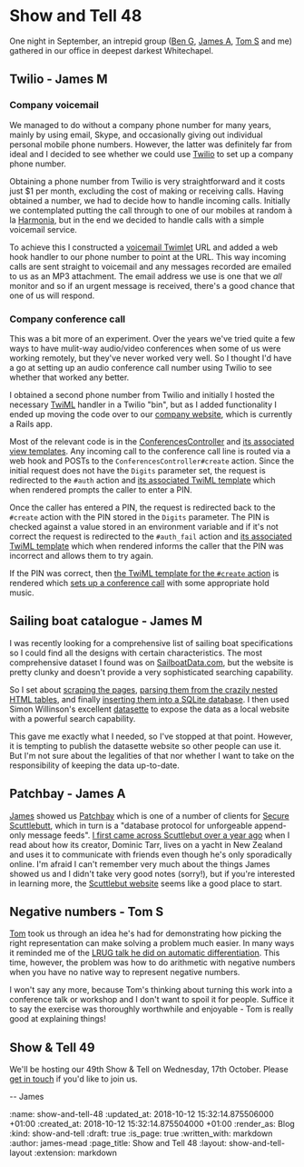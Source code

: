 Show and Tell 48
================

One night in September, an intrepid group ([Ben G][], [James A][], [Tom S][] and me) gathered in our office in deepest darkest Whitechapel.

[Ben G]: /ben-griffiths
[James A]: http://lazyatom.com/
[Tom S]: http://codon.com/

## Twilio - James M

### Company voicemail

We managed to do without a company phone number for many years, mainly by using email, Skype, and occasionally giving out individual personal mobile phone numbers. However, the latter was definitely far from ideal and I decided to see whether we could use [Twilio][] to set up a company phone number.

Obtaining a phone number from Twilio is very straightforward and it costs just $1 per month, excluding the cost of making or receiving calls. Having obtained a number, we had to decide how to handle incoming calls. Initially we contemplated putting the call through to one of our mobiles at random à la [Harmonia][], but in the end we decided to handle calls with a simple voicemail service.

To achieve this I constructed a [voicemail Twimlet][] URL and added a web hook handler to our phone number to point at the URL. This way incoming calls are sent straight to voicemail and any messages recorded are emailed to us as an MP3 attachment. The email address we use is one that we *all* monitor and so if an urgent message is received, there's a good chance that one of us will respond.

[Twilio]: https://www.twilio.com
[Harmonia]: https://harmonia.io
[voicemail Twimlet]: https://www.twilio.com/labs/twimlets/voicemail


### Company conference call

This was a bit more of an experiment. Over the years we've tried quite a few ways to have mulit-way audio/video conferences when some of us were working remotely, but they've never worked very well. So I thought I'd have a go at setting up an audio conference call number using Twilio to see whether that worked any better.

I obtained a second phone number from Twilio and initially I hosted the necessary [TwiML][] handler in a Twilio "bin", but as I added functionality I ended up moving the code over to our [company website][], which is currently a Rails app.

Most of the relevant code is in the [ConferencesController][] and [its associated view templates][templates-dir]. Any incoming call to the conference call line is routed via a web hook and POSTs to the `ConferencesController#create` action. Since the initial request does not have the `Digits` parameter set, the request is redirected to the `#auth` action and [its associated TwiML template][auth-template] which when rendered prompts the caller to enter a PIN.

Once the caller has entered a PIN, the request is redirected back to the `#create` action with the PIN stored in the `Digits` parameter. The PIN is checked against a value stored in an environment variable and if it's not correct the request is redirected to the `#auth_fail` action and [its associated TwiML template][auth-fail-template] which when rendered informs the caller that the PIN was incorrect and allows them to try again.

If the PIN was correct, then [the TwiML template for the `#create` action][create-template] is rendered which [sets up a conference call][twiml-conference] with some appropriate hold music.

[TwiML]: https://www.twilio.com/docs/voice/twiml
[company website]: /
[ConferencesController]: https://github.com/freerange/site/blob/97def08716be601a2e0b99a8b36a5053f61bba61/app/controllers/twilio/conferences_controller.rb
[templates-dir]: https://github.com/freerange/site/tree/97def08716be601a2e0b99a8b36a5053f61bba61/app/views/twilio/conferences
[auth-template]: https://github.com/freerange/site/blob/97def08716be601a2e0b99a8b36a5053f61bba61/app/views/twilio/conferences/auth.xml.erb
[auth-fail-template]: https://github.com/freerange/site/blob/97def08716be601a2e0b99a8b36a5053f61bba61/app/views/twilio/conferences/auth_fail.xml.erb
[create-template]: https://github.com/freerange/site/blob/97def08716be601a2e0b99a8b36a5053f61bba61/app/views/twilio/conferences/create.xml.erb
[twiml-conference]: https://www.twilio.com/docs/voice/twiml/conference


## Sailing boat catalogue - James M

I was recently looking for a comprehensive list of sailing boat specifications so I could find all the designs with certain characteristics. The most comprehensive dataset I found was on [SailboatData.com][], but the website is pretty clunky and doesn't provide a very sophisticated searching capability.

So I set about [scraping the pages][scrape], [parsing them from the crazily nested HTML tables][parse], and finally [inserting them into a SQLite database][insert]. I then used Simon Willinson's excellent [datasette][] to expose the data as a local website with a powerful search capability.

This gave me exactly what I needed, so I've stopped at that point. However, it is tempting to publish the datasette website so other people can use it. But I'm not sure about the legalities of that nor whether I want to take on the responsibility of keeping the data up-to-date.

[SailboatData.com]: http://sailboatdata.com/
[scrape]: https://github.com/floehopper/yacht-database/blob/108f22d7df155f767d23fda20bd2a257e81ee956/scrape.rb
[parse]: https://github.com/floehopper/yacht-database/blob/108f22d7df155f767d23fda20bd2a257e81ee956/parse.rb#L5-L137
[insert]: https://github.com/floehopper/yacht-database/blob/108f22d7df155f767d23fda20bd2a257e81ee956/parse.rb#L139-L337
[datasette]: https://github.com/simonw/datasette


## Patchbay - James A

[James][James A] showed us [Patchbay][] which is one of a number of clients for [Secure Scuttlebutt][], which in turn is a "database protocol for unforgeable append-only message feeds". [I first came across Scuttlebut over a year ago][week-432-link] when I read about how its creator, Dominic Tarr, lives on a yacht in New Zealand and uses it to communicate with friends even though he's only sporadically online. I'm afraid I can't remember very much about the things James showed us and I didn't take very good notes (sorry!), but if you're interested in learning more, the [Scuttlebut website][] seems like a good place to start.

[Patchbay]: https://github.com/ssbc/patchbay
[Secure Scuttlebutt]: ttps://ssbc.github.io/secure-scuttlebutt/
[Scuttlebut website]: https://www.scuttlebutt.nz/
[week-432-link]: /week-432-links#an-off-grid-social-networkhttpsstaltzcoman-off-grid-social-networkhtml


## Negative numbers - Tom S

[Tom][Tom S] took us through an idea he's had for demonstrating how picking the right representation can make solving a problem much easier. In many ways it reminded me of the [LRUG talk he did on automatic differentiation][automatic-differentiation]. This time, however, the problem was how to do arithmetic with negative numbers when you have no native way to represent negative numbers.

I won't say any more, because Tom's thinking about turning this work into a conference talk or workshop and I don't want to spoil it for people. Suffice it to say the exercise was thoroughly worthwhile and enjoyable - Tom is really good at explaining things!

[automatic-differentiation]: http://codon.com/automatic-differentiation-in-ruby


## Show & Tell 49

We'll be hosting our 49th Show & Tell on Wednesday, 17th October. Please [get in touch](/contact) if you'd like to join us.

-- James


:name: show-and-tell-48
:updated_at: 2018-10-12 15:32:14.875506000 +01:00
:created_at: 2018-10-12 15:32:14.875504000 +01:00
:render_as: Blog
:kind: show-and-tell
:draft: true
:is_page: true
:written_with: markdown
:author: james-mead
:page_title: Show and Tell 48
:layout: show-and-tell-layout
:extension: markdown
